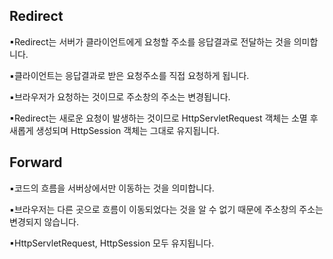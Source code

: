 ## Redirect

▪Redirect는 서버가 클라이언트에게 요청할 주소를 응답결과로 전달하는 것을 의미합니다.

▪클라이언트는 응답결과로 받은 요청주소를 직접 요청하게 됩니다.

▪브라우저가 요청하는 것이므로 주소창의 주소는 변경됩니다.

▪Redirect는 새로운 요청이 발생하는 것이므로 HttpServletRequest 객체는 소멸 후 새롭게 생성되며 HttpSession 객체는 그대로 유지됩니다.



## Forward

▪코드의 흐름을 서버상에서만 이동하는 것을 의미합니다.

▪브라우저는 다른 곳으로 흐름이 이동되었다는 것을 알 수 없기 때문에 주소창의 주소는 변경되지 않습니다.

▪HttpServletRequest, HttpSession 모두 유지됩니다.